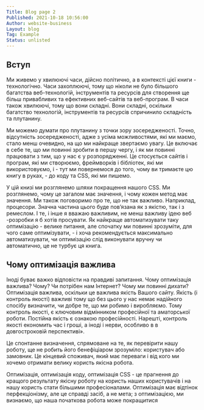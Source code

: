 ```yaml
---
Title: Blog page 2
Published: 2021-10-18 10:56:00
Author: website-business
Layout: blog
Tag: Example
Status: unlisted
---
```

## Вступ
Ми живемо у хвилюючі часи, дійсно політично, а в контексті цієї книги - технологічно. Часи захоплюючі, тому що ніколи не було більшого багатства веб-технологій, інструментів та ресурсів для створення ще більш привабливих та ефективних веб-сайтів та веб-програм.
В часи також хвилюючі, тому що вони складні. Вони складні, оскільки багатство технологій, інструментів та ресурсів спричинило складність та плутанину.

Ми можемо думати про плутанину з точки зору зосередженості. Точно, відсутність зосередженості, адже з усіма можливостями, які ми маємо, стало менш очевидно, на що ми найкраще звертаємо увагу. Це включає в себе те, що ми повинні зробити в першу чергу, і як ми повинні працювати з тим, що у нас є у розпорядженні. Це стосується сайтів і програм, які ми створюємо, фреймворків і бібліотек, які ми використовуємо, і - тут ми повернемося до того, чому ви тримаєте цю книгу в руках, - до коду та CSS, які ми пишемо.

У цій книзі ми розглянемо шляхи покращення нашого CSS. Ми розглянемо, чому це загалом має значення, і чому кожен метод має значення. Ми також поговоримо про те, що не так важливо. Наприклад, процесори. Значна частина цього буде пов’язана як з якістю, так і з ремеслом. І те, і інше я вважаю важливим, не менш важливу ідею веб -розробки я б хотів просувати. Як найкраще автоматизувати таку оптимізацію - велике питання, але спочатку ми повинні зрозуміти, для чого саме оптимізувати, - і хоча рекомендується максимально автоматизувати, чи оптимізацію слід виконувати вручну чи автоматично, це не турбує ця книга. 

## Чому оптимізація важлива

Іноді буває важко відповісти на правдиві запитання. Чому оптимізація важлива? Чому? Чи потрібен нам Інтернет? Чому ми повинні дихати?
Оптимізація важлива, оскільки це важлива якість Вашого сайту. Якість (і контроль якості) важливі тому що без цього у нас немає надійного спосібу визначити, чи добре те, що ми робимо і виробляємо. Тому контроль якості, є ключовим відмінником професійної та аматорської роботи. Постійна якість є ознакою професійності. Нарешті, контроль якості економить час і гроші, а іноді і нерви, особливо в
в довгостроковій перспективі».

Це спонтанне визначення, спрямоване на те, як перевірити нашу роботу, ще не робить його бенефіціаром
зрозуміло: користувач або замовник. Це кінцевий споживач, який має переваги і від кого ми хочемо отримати велику користь
якісна робота.

Оптимізація, оптимізація коду, оптимізація CSS - це прагнення до кращого результату
якісну роботу на користь наших користувачів і на нашу користь стати більшими професіоналами.
Оптимізація має відтінок перфекціонізму, але це справді засіб, а не мета; з оптимізацією,
ми визнаємо, що наша початкова робота може покращитися 
